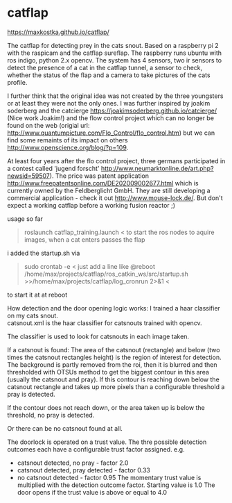 # catflap
https://maxkostka.github.io/catflap/

The catflap for detecting prey in the cats snout.
Based on a raspberry pi 2 with the raspicam and the catflap sureflap.
The raspberry runs ubuntu with ros indigo, python 2.x opencv.
The system has 4 sensors, two ir sensors to detect the presence of a cat in the catflap tunnel, a sensor to check, whether the status of the flap and a camera to take pictures of the cats profile.

I further think that the original idea was not created by the three youngsters or at least they were not the only ones.
I was further inspired by joakim soderberg and the catcierge https://joakimsoderberg.github.io/catcierge/ (Nice work Joakim!) and the flow control project which can no longer be found on the web (origial url: http://www.quantumpicture.com/Flo_Control/flo_control.htm) but we can find some remaints of its impact on others http://www.openscience.org/blog/?p=109.

At least four years after the flo control project, three germans participated in a contest called 'jugend forscht' http://www.neumarktonline.de/art.php?newsid=59507). The price was patent application http://www.freepatentsonline.com/DE202009002677.html which is currently owned by the Feldberglicht GmbH. They are still developing a commercial application - check it out http://www.mouse-lock.de/. But don't expect a working catflap before a working fusion reactor ;)

usage so far
> roslaunch catflap_training.launch <
to start the ros nodes to aquire images, when a cat enters passes the flap

i added the startup.sh via
> sudo crontab -e <
just add a line like 
> @reboot /home/max/projects/catflap/ros_catkin_ws/src/startup.sh >>/home/max/projects/catflap/log_cronrun 2>&1 <

to start it at at reboot


How detection and the door opening logic works:
I trained a haar classifier on my cats snout.       
catsnout.xml is the haar classifier for catsnouts trained with opencv.

The classifier is used to look for catsnouts in each image taken.

If a catsnout is found:
The area of the catsnout (rectangle) and below (two times the catsnout
rectangles height) is the region of interest for detection.
The background is partly removed from the roi, then it is blurred and
then thresholded with OTSUs method to get the biggest contour in this
area (usually the catsnout and pray).
If this contour is reaching down below the catsnout rectangle and
takes up more pixels than a configurable threshold a pray is detected.

If the contour does not reach down, or the area taken up is below the
threshold, no pray is detected.

Or there can be no catsnout found at all.

The doorlock is operated on a trust value.
The thre possible detection outcomes each have a configurable trust factor assigned. e.g.
- catsnout detected, no pray       - factor 2.0
- catsnout detected, pray detected - factor 0.33
- no catsnout detected             - factor 0.95
The momentary trust value is multiplied with the detection outcome factor.
Starting value is 1.0
The door opens if the trust value is above or equal to 4.0
